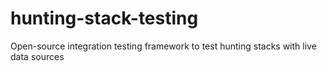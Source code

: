 # hunting-stack-testing
Open-source integration testing framework to test hunting stacks with live data sources
